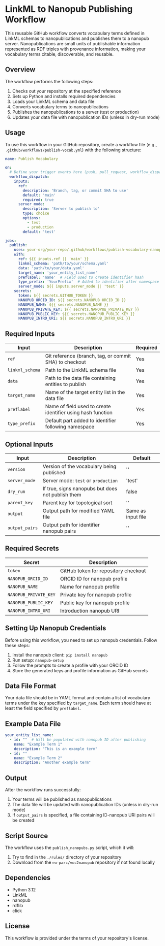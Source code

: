 # LinkML to Nanopub Publishing Workflow

This reusable GitHub workflow converts vocabulary terms defined in LinkML schemas to nanopublications and publishes them to a nanopub server. Nanopublications are small units of publishable information represented as RDF triples with provenance information, making your vocabulary terms citable, discoverable, and reusable.

## Overview

The workflow performs the following steps:
1. Checks out your repository at the specified reference
2. Sets up Python and installs required dependencies
3. Loads your LinkML schema and data file
4. Converts vocabulary terms to nanopublications
5. Publishes the nanopublications to a server (test or production)
6. Updates your data file with nanopublication IDs (unless in dry-run mode)

## Usage

To use this workflow in your GitHub repository, create a workflow file (e.g., `.github/workflows/publish-vocab.yml`) with the following structure:

```yaml
name: Publish Vocabulary

on:
  # Define your trigger events here (push, pull_request, workflow_dispatch, etc.)
  workflow_dispatch:
    inputs:
      ref:
        description: 'Branch, tag, or commit SHA to use'
        default: 'main'
        required: true
      server_mode:
        description: 'Server to publish to'
        type: choice
        options:
          - test
          - production
        default: 'test'

jobs:
  publish:
    uses: your-org/your-repo/.github/workflows/publish-vocabulary-nanopub.yml@main
    with:
      ref: ${{ inputs.ref || 'main' }}
      linkml_schema: 'path/to/your/schema.yaml'
      data: 'path/to/your/data.yaml'
      target_name: 'your_entity_list_name'
      preflabel: 'name'  # Field used to create identifier hash
      type_prefix: 'YourPrefix'  # Added to identifier after namespace
      server_mode: ${{ inputs.server_mode || 'test' }}
    secrets:
      token: ${{ secrets.GITHUB_TOKEN }}
      NANOPUB_ORCID_ID: ${{ secrets.NANOPUB_ORCID_ID }}
      NANOPUB_NAME: ${{ secrets.NANOPUB_NAME }}
      NANOPUB_PRIVATE_KEY: ${{ secrets.NANOPUB_PRIVATE_KEY }}
      NANOPUB_PUBLIC_KEY: ${{ secrets.NANOPUB_PUBLIC_KEY }}
      NANOPUB_INTRO_URI: ${{ secrets.NANOPUB_INTRO_URI }}
```

## Required Inputs

| Input | Description | Required |
|-------|-------------|----------|
| `ref` | Git reference (branch, tag, or commit SHA) to checkout | Yes |
| `linkml_schema` | Path to the LinkML schema file | Yes |
| `data` | Path to the data file containing entities to publish | Yes |
| `target_name` | Name of the target entity list in the data file | Yes |
| `preflabel` | Name of field used to create identifier using hash function | Yes |
| `type_prefix` | Default part added to identifier following namespace | Yes |

## Optional Inputs

| Input | Description | Default |
|-------|-------------|---------|
| `version` | Version of the vocabulary being published | '' |
| `server_mode` | Server mode: `test` or `production` | 'test' |
| `dry_run` | If true, signs nanopubs but does not publish them | false |
| `parent_key` | Parent key for topological sort | '' |
| `output` | Output path for modified YAML file | Same as input file |
| `output_pairs` | Output path for identifier nanopub pairs | '' |

## Required Secrets

| Secret | Description |
|--------|-------------|
| `token` | GitHub token for repository checkout |
| `NANOPUB_ORCID_ID` | ORCID ID for nanopub profile |
| `NANOPUB_NAME` | Name for nanopub profile |
| `NANOPUB_PRIVATE_KEY` | Private key for nanopub profile |
| `NANOPUB_PUBLIC_KEY` | Public key for nanopub profile |
| `NANOPUB_INTRO_URI` | Introduction nanopub URI |

## Setting Up Nanopub Credentials

Before using this workflow, you need to set up nanopub credentials. Follow these steps:

1. Install the nanopub client: `pip install nanopub`
2. Run setup: `nanopub-setup`
3. Follow the prompts to create a profile with your ORCID ID
4. Store the generated keys and profile information as GitHub secrets

## Data File Format

Your data file should be in YAML format and contain a list of vocabulary terms under the key specified by `target_name`. Each term should have at least the field specified by `preflabel`.

## Example Data File

```yaml
your_entity_list_name:
  - id: ""  # Will be populated with nanopub ID after publishing
    name: "Example Term 1"
    description: "This is an example term"
  - id: ""
    name: "Example Term 2"
    description: "Another example term"
```

## Output

After the workflow runs successfully:
1. Your terms will be published as nanopublications
2. The data file will be updated with nanopublication IDs (unless in dry-run mode)
3. If `output_pairs` is specified, a file containing ID-nanopub URI pairs will be created

## Script Source

The workflow uses the `publish_nanopubs.py` script, which it will:
1. Try to find in the `./rules/` directory of your repository
2. Download from the `eu-parc/voc2nanopub` repository if not found locally

## Dependencies

- Python 3.12
- LinkML
- nanopub
- rdflib
- click

## License

This workflow is provided under the terms of your repository's license.